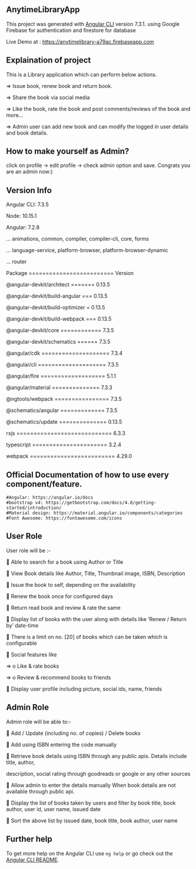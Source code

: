 ## AnytimeLibraryApp

This project was generated with [Angular CLI](https://github.com/angular/angular-cli) version 7.3.1. using Google Firebase for authentication and firestore for database

Live Demo at : https://anytimelibrary-a79ac.firebaseapp.com

## Explaination of project

This is a Library application which can perform below actions.

=> Issue book, renew book and return book.

=> Share the book via social media

=> Like the book, rate the book and post comments/reviews of the book and more...

=> Admin user can add new book and can modify the logged in user details and book details.


## How to make yourself as Admin?
click on profile -> edit profile -> check admin option and save. Congrats you are an admin now:)

## Version Info
Angular CLI: 7.3.5

Node: 10.15.1

Angular: 7.2.8

... animations, common, compiler, compiler-cli, core, forms

... language-service, platform-browser, platform-browser-dynamic

... router

Package ========================= Version

@angular-devkit/architect ======= 0.13.5

@angular-devkit/build-angular === 0.13.5

@angular-devkit/build-optimizer = 0.13.5

@angular-devkit/build-webpack === 0.13.5

@angular-devkit/core ============ 7.3.5

@angular-devkit/schematics ====== 7.3.5

@angular/cdk ==================== 7.3.4

@angular/cli ==================== 7.3.5

@angular/fire =================== 5.1.1

@angular/material ==============  7.3.3

@ngtools/webpack ================ 7.3.5

@schematics/angular ============= 7.3.5

@schematics/update ============== 0.13.5

rxjs ============================ 6.3.3

typescript ====================== 3.2.4

webpack ========================= 4.29.0


## Official Documentation of how to use every component/feature.
	#Angular: https://angular.io/docs
	#bootstrap v4: https://getbootstrap.com/docs/4.0/getting-started/introduction/
	#Material design: https://material.angular.io/components/categories
	#Font Awesome: https://fontawesome.com/icons


## User Role

User role will be :- 

 Able to search for a book using Author or Title

 View Book details like Author, Title, Thumbnail image, ISBN, Description

 Issue the book to self, depending on the availability

 Renew the book once for configured days

 Return read book and review & rate the same

 Display list of books with the user along with details like ‘Renew / Return by’ date-time

 There is a limit on no. [20] of books which can be taken which is configurable

 Social features like

  => o Like & rate books

  => o Review & recommend books to friends

 Display user profile including picture, social ids, name, friends


## Admin Role

Admin role will be able to:- 

 Add / Update (including no. of copies) / Delete books

 Add using ISBN entering the code manually

 Retrieve book details using ISBN through any public apis. Details include title, author,

description, social rating through goodreads or google or any other sources

 Allow admin to enter the details manually When book details are not available through public api.

 Display the list of books taken by users and filter by book title, book author, user id, user name, issued date

 Sort the above list by issued date, book title, book author, user name



## Further help

To get more help on the Angular CLI use `ng help` or go check out the [Angular CLI README](https://github.com/angular/angular-cli/blob/master/README.md).

